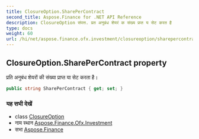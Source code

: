 ```yaml
---
title: ClosureOption.SharePerContract
second_title: Aspose.Finance for .NET API Reference
description: ClosureOption संपत्त. प्रत अनुबंध शेयरं क संख्य प्रप्त य सेट करत है
type: docs
weight: 60
url: /hi/net/aspose.finance.ofx.investment/closureoption/sharepercontract/
---
```

## ClosureOption.SharePerContract property

प्रति अनुबंध शेयरों की संख्या प्राप्त या सेट करता है।

```csharp
public string SharePerContract { get; set; }
```

### यह सभी देखें

* class [ClosureOption](../)
* नाम स्थान [Aspose.Finance.Ofx.Investment](../../closureoption/)
* सभा [Aspose.Finance](../../../)


